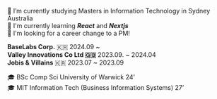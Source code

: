 🏨 I’m currently studying Masters in Information Technology in Sydney Australia <br/>
🌱 I'm currently learning ***React*** and ***Nextjs*** <br/>
🎯 I'm looking for a career change to a PM!

**BaseLabs Corp.** 🇰🇷 2024.09 ~ <br/>
**Valley Innovations Co Ltd 🇬🇧** 2023.09. ~ 2024.04 <br/>
**Jobis & Villains** 🇰🇷 2023.07 ~ 2023.09 <br/>

🎓 BSc Comp Sci University of Warwick  24’ <br/>
🎓 MIT Information Tech (Business Information Systems) 27’
